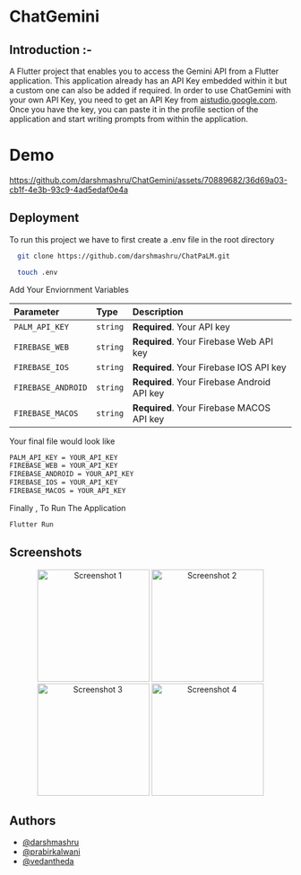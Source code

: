 # ChatGemini

## Introduction :-

A Flutter project that enables you to access the Gemini API from a Flutter application. This application already has an API Key embedded within it but a custom one can also be added if required.
In order to use ChatGemini with your own API Key, you need to get an API Key from [aistudio.google.com](https://aistudio.google.com/).
Once you have the key, you can paste it in the profile section of the application and start writing prompts from within the application.


# Demo


https://github.com/darshmashru/ChatGemini/assets/70889682/36d69a03-cb1f-4e3b-93c9-4ad5edaf0e4a






## Deployment

To run this project we have to first create a .env file in the root directory

```bash
  git clone https://github.com/darshmashru/ChatPaLM.git
```

```bash
  touch .env
```

Add Your Enviornment Variables 

| Parameter | Type     | Description                |
| :-------- | :------- | :------------------------- |
| `PALM_API_KEY` | `string` | **Required**. Your API key |
| `FIREBASE_WEB` | `string` | **Required**. Your Firebase Web API key |
| `FIREBASE_IOS` | `string` | **Required**. Your Firebase IOS API key |
| `FIREBASE_ANDROID` | `string` | **Required**. Your Firebase Android API key |
| `FIREBASE_MACOS` | `string` | **Required**. Your Firebase MACOS API key |

Your final file would look like 
```bash
PALM_API_KEY = YOUR_API_KEY
FIREBASE_WEB = YOUR_API_KEY
FIREBASE_ANDROID = YOUR_API_KEY
FIREBASE_IOS = YOUR_API_KEY
FIREBASE_MACOS = YOUR_API_KEY
```


Finally , To Run The Application

```bash
Flutter Run
```



## Screenshots

<div align="center">
  <img src="https://chatgeminidata.s3.eu-north-1.amazonaws.com/chatgemin_data/Screenshot+2024-03-02+at+1.47.33%E2%80%AFPM.png" alt="Screenshot 1" width="200"/>
  <img src="https://chatgeminidata.s3.eu-north-1.amazonaws.com/chatgemin_data/Screenshot+2024-03-02+at+1.48.16%E2%80%AFPM.png" alt="Screenshot 2" width="200"/>
</div>

<div align="center">
  <img src="https://chatgeminidata.s3.eu-north-1.amazonaws.com/chatgemin_data/Screenshot+2024-03-02+at+1.48.23%E2%80%AFPM.png" alt="Screenshot 3" width="200"/>
  <img src="https://chatgeminidata.s3.eu-north-1.amazonaws.com/chatgemin_data/Screenshot+2024-03-02+at+1.48.43%E2%80%AFPM.png" alt="Screenshot 4" width="200"/>
</div>



## Authors

- [@darshmashru](https://www.github.com/darshmashru)
- [@prabirkalwani](https://www.github.com/prabirkalwani)
- [@vedantheda](https://www.github.com/vedantheda)

